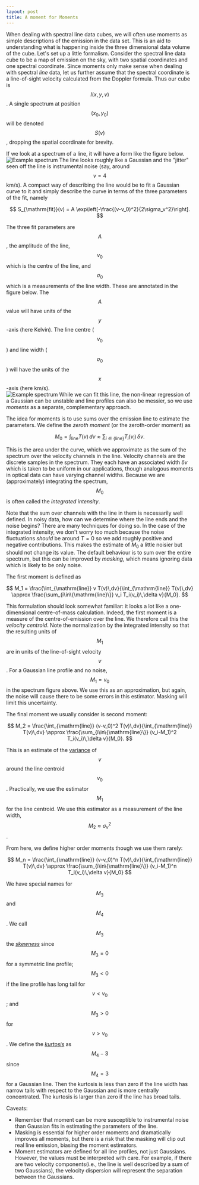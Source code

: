 ```yaml
---
layout: post
title: A moment for Moments
---
```


When dealing with spectral line data cubes, we will often use moments as simple descriptions of the emission in the data set.   This is an aid to understanding what is happening inside the three dimensional data volume of the cube.  Let's set up a little formalism.  Consider the spectral line data cube to be a map of emission on the sky, with two spatial coordinates and one spectral coordinate.  Since moments only make sense when dealing with spectral _line_ data, let us further assume that the spectral coordinate is a line-of-sight velocity calculated from the Doppler formula.  Thus our cube is $$I(x,y,v)$$.  A single spectrum at position $$(x_0, y_0)$$ will be denoted $$S(v)$$, dropping the spatial coordinate for brevity.

If we look at a spectrum of a line, it will have a form like the figure below. 
![Example spectrum](/images/sample_spec.png)
The line looks roughly like a Gaussian and the "jitter" seen off the line is instrumental noise (say, around $$v=4$$ km/s).  A compact way of describing the line would be to fit a Gaussian curve to it and simply describe the curve in terms of the three parameters of the fit, namely

$$
S_{\mathrm{fit}}(v) = A \exp\left[-\frac{(v-v_0)^2}{2\sigma_v^2}\right].
$$

The three fit parameters are $$A$$, the amplitude of the line, $$v_0$$ which is the centre of the line, and $$\sigma_0$$ which is a measurements of the line width.  These are annotated in the figure below.  The $$A$$ value will have units of the $$y$$-axis (here Kelvin).  The line centre ($$v_0$$) and line width ($$\sigma_0$$) will have the units of the $$x$$-axis (here km/s).  
![Example spectrum](/images/sample_spec_annotated.png)
While we can fit this line, the non-linear regression of a Gaussian can be unstable and line profiles can also be messier, so we use _moments_ as a separate, complementary approach.  

The idea for moments is to use sums over the emission line to estimate the parameters.  We define the _zeroth moment_ (or the zeroth-order moment) as

$$
M_0 = \int_{\mathrm{line}} T(v)\,dv \approx \sum_{i\in\{\mathrm{line}\}} T_i(v_i)\,\delta v.
$$ 

This is the area under the curve, which we approximate as the sum of the spectrum over the velocity channels in the line.  Velocity channels are the discrete samples in the spectrum.  They each have an associated width $\delta v$ which is taken to be uniform in our applications, though analogous moments in optical data can have varying channel widths.  Because we are (approximately) integrating the spectrum, $$M_0$$ is often called the _integrated intensity_.  

Note that the sum over channels with the line in them is necessarily well defined.  In noisy data, how can we determine where the line ends and the noise begins?  There are many techniques for doing so.  In the case of the integrated intensity, we don't worry too much because the noise fluctuations _should_ be around $T=0$ so we add roughly positive and negative contributions.  This makes the estimate of $M_0$ a little noisier but should not change its value.  The default behaviour is to sum over the entire spectrum, but this can be improved by _masking_, which means ignoring data which is likely to be only noise.

The first moment is defined as 

$$
M_1 = \frac{\int_{\mathrm{line}} v T(v)\,dv}{\int_{\mathrm{line}} T(v)\,dv} \approx \frac{\sum_{i\in\{\mathrm{line}\}} v_i T_i(v_i)\,\delta v}{M_0}.
$$ 

This formulation should look somewhat familiar: it looks a lot like a one-dimensional centre-of-mass calculation.  Indeed, the first moment is a measure of the centre-of-emission over the line.  We therefore call this the _velocity centroid_.  Note the normalization by the integrated intensity so that the resulting units of $$M_1$$ are in units of the line-of-sight velocity $$v$$.  For a Gaussian line profile and no noise, $$M_1= v_0$$ in the spectrum figure above.  We use this as an approximation, but again, the noise will cause there to be some errors in this estimator.  Masking will limit this uncertainty.

The final moment we usually consider is second moment:

$$
M_2 = \frac{\int_{\mathrm{line}} (v-v_0)^2 T(v)\,dv}{\int_{\mathrm{line}} T(v)\,dv} \approx \frac{\sum_{i\in\{\mathrm{line}\}} (v_i-M_1)^2 T_i(v_i)\,\delta v}{M_0}.
$$ 

This is an estimate of the [variance](https://en.wikipedia.org/wiki/Variance) of $$v$$ around the line centroid $$v_0$$.  Practically, we use the estimator $$M_1$$ for the line centroid.  We use this estimator as a measurement of the line width, $$M_2\approx \sigma_v^2$$.  

From here, we define higher order moments though we use them rarely:

$$
M_n = \frac{\int_{\mathrm{line}} (v-v_0)^n T(v)\,dv}{\int_{\mathrm{line}} T(v)\,dv} \approx \frac{\sum_{i\in\{\mathrm{line}\}} (v_i-M_1)^n T_i(v_i)\,\delta v}{M_0}
$$

We have special names for $$M_3$$ and $$M_4$$.  We call $$M_3$$ the [_skewness_](https://en.wikipedia.org/wiki/Skewness) since $$M_3=0$$ for a symmetric line profile; $$M_3<0$$ if the line profile has long tail for $$v<v_0$$; and $$M_3>0$$ for $$v>v_0$$.  We define the [_kurtosis_](https://en.wikipedia.org/wiki/Kurtosis) as $$M_4-3$$ since $$M_4=3$$ for a Gaussian line.  Then the kurtosis is less than zero if the line width has narrow tails with respect to the Gaussian and is more centrally concentrated.  The kurtosis is larger than zero if the line has broad tails.

Caveats:

*  Remember that moment can be more susceptible to instrumental noise than Gaussian fits in estimating the parameters of the line.
*  Masking is essential for higher order moments and dramatically improves all moments, but there is a risk that the masking will clip out real line emission, biasing the moment estimators.
*  Moment estimators are defined for all line profiles, not just Gaussians.  However, the values must be interpreted with care.  For example, if there are two velocity components(i.e., the line is well described by a sum of two Gaussians), the velocity dispersion will represent the separation between the Gaussians.




